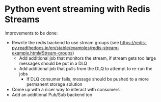 # Python event streaming with Redis Streams

Improvements to be done:

- Rewrite the redis backend to use stream groups (see https://redis-py.readthedocs.io/en/stable/examples/redis-stream-example.html#Stream-groups)
    - Add additional job that monitors the stream, if stream gets too large messages should be put in a DLQ
    - Add additional job that pulls from the DLQ to attempt to re-run the jobs
        - If DLQ consumer fails, message should be pushed to a more permanent storage solution
- Come up with a nicer way to interact with consumers
- Add an additional Pub/Sub backend too
